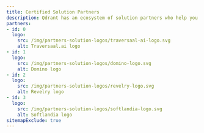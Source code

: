 ```yaml
---
title: Certified Solution Partners
description: Qdrant has an ecosystem of solution partners who help you with the implementation and integration of your vector search applications.
partners:
- id: 0
  logo:
    src: /img/partners-solution-logos/traversaal-ai-logo.svg
    alt: Traversaal.ai logo
- id: 1
  logo:
    src: /img/partners-solution-logos/domino-logo.svg
    alt: Domino logo
- id: 2
  logo:
    src: /img/partners-solution-logos/revelry-logo.svg
    alt: Revelry logo
- id: 3
  logo:
    src: /img/partners-solution-logos/softlandia-logo.svg
    alt: Softlandia logo
sitemapExclude: true
---
```

